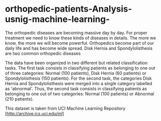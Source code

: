 # orthopedic-patients-Analysis-usnig-machine-learning-

The orthopedic diseases are becoming massive day by day. For proper treatment we need to know these kinds of diseases in details. The more we know, the more we will become powerful. Orthopedics become part of our daily life and has become wide spread. Disk Hernia and Spondylolisthesis are two common orthopedic diseases


The data have been organized in two different but related classification tasks.
The first task consists in classifying patients as belonging to one out of three categories: Normal (100 patients), Disk Hernia (60 patients) or Spondylolisthesis (150 patients).
For the second task, the categories Disk Hernia and Spondylolisthesis were merged into a single category labelled as 'abnormal'. Thus, the second task consists in classifying patients as belonging to one out of two categories: Normal (100 patients) or Abnormal (210 patients).

This dataset is taken from UCI Machine Learning Repository [http://archive.ics.uci.edu/ml]
